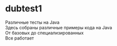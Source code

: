# dubtest1
Различные тесты на Java
<br>Здесь собраны различные примеры кода на Java
<br>От базовых до специализированных
<br>Все работает
